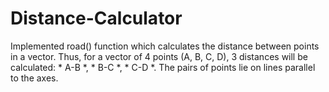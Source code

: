 # Distance-Calculator

Implemented road() function which calculates the distance between points in a vector. Thus, for a vector of 4 points (A, B, C, D), 3 distances will be calculated: * A-B *, * B-C *, * C-D *. The pairs of points lie on lines parallel to the axes.
